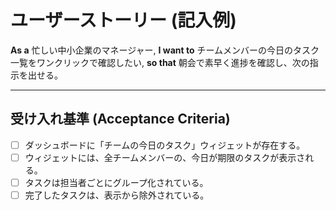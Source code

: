 # ユーザーストーリー (記入例)

**As a** 忙しい中小企業のマネージャー,
**I want to** チームメンバーの今日のタスク一覧をワンクリックで確認したい,
**so that** 朝会で素早く進捗を確認し、次の指示を出せる。

---

## 受け入れ基準 (Acceptance Criteria)

- [ ] ダッシュボードに「チームの今日のタスク」ウィジェットが存在する。
- [ ] ウィジェットには、全チームメンバーの、今日が期限のタスクが表示される。
- [ ] タスクは担当者ごとにグループ化されている。
- [ ] 完了したタスクは、表示から除外されている。
